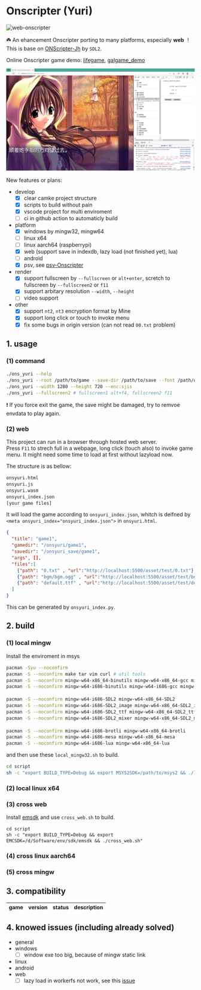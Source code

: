 # Onscripter (Yuri)  

![web-onscripter](https://img.shields.io/badge/web-onscripter-green)  

☘️ An ehancement Onscripter porting to many platforms, especially **web** ！  
This is base on [ONScripter-Jh](https://github.com/jh10001/ONScripter-Jh) by `SDL2`.

Online Onscripter game demo: [lifegame](https://blog.schnee.moe/static/lifegame.html), [galgame_demo](https://onsgame.netlify.app/game/mo2_demo/)  

![onsyuri_webtest_mo2](screenshot/onsyuri_mo2_webtest.png)

New features or plans:  

- develop
  - [x] clear camke project structure
  - [x] scripts to build without pain
  - [x] vscode project for multi enviroment
  - [ ] ci in github action to automaticly build  
- platform
  - [x] windows by mingw32, mingw64
  - [ ] linux x64
  - [ ] linux aarch64 (raspberrypi)
  - [x] web (support save in indexdb, lazy load (not finished yet), lua)
  - [ ] android
  - [x] psv, see [psv-Onscripter](https://github.com/YuriSizuku/psv-OnscripterJH)
- render
  - [x] support fullscreen by `--fullscreen` or `alt+enter`, scretch to fullscreen by `--fullscreen2` or `f11`  
  - [x] support arbitary resolution `--width`, `--height`  
  - [ ] video support
- other
  - [x] support `nt2`, `nt3` encryption format by Mine
  - [x] support long click or touch to invoke menu  
  - [x] fix some bugs in origin version (can not read `00.txt` problem)  

## 1. usage

### (1) command

``` bash
./ons_yuri --help
./ons_yuri --root /path/to/game --save-dir /path/to/save --font /path/default.ttf
./ons_yuri --width 1280 --height 720 --enc:sjis
./ons_yuri --fullscreen2 # fullscreen1 alt+f4, fullscreen2 f11
```

❗ If you force exit the game, the save might be damaged, try to remvoe envdata to play again.

### (2) web

This project can run in a browser through hosted web server.  
Press `F11` to strech full in a webpage, long click (touch also) to invoke game menu.
It might need some time to load at first without lazyload now.  

The structure is as bellow:  

``` bash
onsyuri.html
onsyuri.js
onsyuri.wasm
onsyuri_index.json
[your game files]

```

It will load the game according to `onsyuri_index.json`, whitch is deifned by `<meta onsyuri_index="onsyuri_index.json">` in `onsyuri.html`.  

``` json
{
  "title": "game1",
  "gamedir": "/onsyuri/game1",
  "savedir": "/onsyuri_save/game1",
  "args", [],
  "files":[
    {"path": "0.txt" , "url":"http://localhost:5500/asset/test/0.txt"},
    {"path": "bgm/bgm.ogg" , "url":"http://localhost:5500/asset/test/bgm/bgm.ogg"},
    {"path": "default.ttf" , "url":"http://localhost:5500/asset/test/default.ttf"}
  ]
}

```

This can be generated by `onsyuri_index.py`.

## 2. build

### (1) local mingw  

Install the enviroment in msys

``` sh
pacman -Syu --noconfirm
pacman -S --noconfirm make tar vim curl # util tools
pacman -S --noconfirm mingw-w64-x86_64-binutils mingw-w64-x86_64-gcc mingw-w64-x86_64-gdb # mingw64 compile tool
pacman -S --noconfirm mingw-w64-i686-binutils mingw-w64-i686-gcc mingw-w64-i686-gdb # mingw32 compile tool

pacman -S --noconfirm mingw-w64-i686-SDL2 mingw-w64-x86_64-SDL2
pacman -S --noconfirm mingw-w64-i686-SDL2_image mingw-w64-x86_64-SDL2_image
pacman -S --noconfirm mingw-w64-i686-SDL2_ttf mingw-w64-x86_64-SDL2_ttf
pacman -S --noconfirm mingw-w64-i686-SDL2_mixer mingw-w64-x86_64-SDL2_mixer

pacman -S --noconfirm mingw-w64-i686-brotli mingw-w64-x86_64-brotli
pacman -S --noconfirm mingw-w64-i686-mesa mingw-w64-x86_64-mesa
pacman -S --noconfirm mingw-w64-i686-lua mingw-w64-x86_64-lua
```

and then use these `local_mingw32.sh` to build.

``` sh
cd script
sh -c "export BUILD_TYPE=Debug && export MSYS2SDK=/path/to/msys2 && ./local_mingw32.sh"
```

### (2) local linux x64

### (3) cross web  

Install [emsdk](https://github.com/emscripten-core/emsdk) and use `cross_web.sh` to build.  

``` shell
cd script
sh -c "export BUILD_TYPE=Debug && export EMCSDK=/d/Software/env/sdk/emsdk && ./cross_web.sh"
```

### (4) cross linux aarch64

### (5) cross mingw

## 3. compatibility  

|game|version|status|description|
|----|-------|------|-----------|

## 4. knowed issues (including already solved)  

- general  
- windows  
  - [ ] window exe too big, because of mingw static link  
- linux  
- android  
- web  
  - [ ] lazy load in workerfs not work, see this [issue](https://github.com/emscripten-core/emscripten/issues/18698)  
